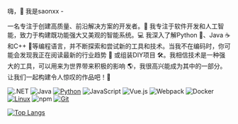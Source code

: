 嗨，👋 我是saonxx - 

一名专注于创建高质量、前沿解决方案的开发者。🚀 我专注于软件开发和人工智能，致力于构建既功能强大又美观的智能系统。💻 我深入了解Python 🐍、Java ☕️ 和C++ 🔧等编程语言，并不断探索和尝试新的工具和技术。当我不在编码时，你可能会发现我正在阅读最新的行业趋势 📖 或组装DIY项目 🛠️。我相信技术是一种强大的工具，可以用来为世界带来积极的影响 🌎，我很高兴能成为其中的一部分。让我们一起构建令人惊叹的作品吧！🤝

![.NET](https://img.shields.io/badge/.NET-512BD4?style=flat-square&logo=C-Sharp&logoColor=ffffff)
![Java](https://img.shields.io/badge/-Java-007396?style=flat-square&logo=java&logoColor=ffffff)
[![Python](https://img.shields.io/badge/-Python-3776AB?style=flat-square&logo=python&logoColor=ffffff)](https://www.python.org/)
![JavaScript](https://img.shields.io/badge/JavaScript-F7DF1E?style=flat-square&logo=JavaScript&logoColor=ffffff)
![Vue.js](https://img.shields.io/badge/-Vue.js-4FC08D?style=flat-square&logo=Vue.js&logoColor=ffffff)
![Webpack](https://img.shields.io/badge/-Webpack-8DD6F9?style=flat-square&logo=webpack&logoColor=ffffff)
![Docker](https://img.shields.io/badge/Docker-2496ED?style=flat-square&logo=docker&logoColor=ffffff)
[![Linux](https://img.shields.io/badge/-Linux-333333?style=flat-square&logo=linux&logoColor=white)](https://www.linuxfoundation.org/)
![npm](https://img.shields.io/badge/-NPM-CB3837?style=flat-square&logo=npm&logoColor=white)
[![Git](https://img.shields.io/badge/-Git-f05032?style=flat-square&logo=git&logoColor=white)](https://git-scm.com/)


[![Top Langs](https://github-readme-stats.vercel.app/api/top-langs/?username=saonxx&layout=compact)](https://github.com/anuraghazra/github-readme-stats)


